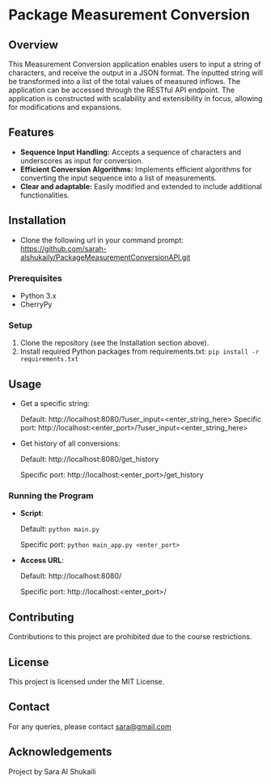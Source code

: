 # Package Measurement Conversion

## Overview
This Measurement Conversion application enables users to input a string of characters, and receive the output in a JSON format. The inputted string will be transformed  into a list of the total values of measured inflows. The application can be accessed through the RESTful API endpoint. The application is constructed with scalability and extensibility in focus, allowing for modifications and expansions.

## Features 
- **Sequence Input Handling:** Accepts a sequence of characters and underscores as input for conversion.
- **Efficient Conversion Algorithms:** Implements efficient algorithms for converting the input sequence into a list of measurements.
- **Clear and adaptable:** Easily modified and extended to include additional functionalities.

## Installation
- Clone the following url in your command prompt: https://github.com/sarah-alshukaily/PackageMeasurementConversionAPI.git

### Prerequisites
- Python 3.x
- CherryPy

### Setup
1. Clone the repository (see the Installation section above).
2. Install required Python packages from requirements.txt: 
    ```pip install -r requirements.txt```
## Usage
- Get a specific string: 

    Default: http://localhost:8080/?user_input=<enter_string_here> 
    Specific port: http://localhost:<enter_port>/?user_input=<enter_string_here>

- Get history of all conversions: 

    Default: http://localhost:8080/get_history

    Specific port: http://localhost:<enter_port>/get_history

### Running the Program
- **Script**:

    Default: ```python main.py```
    
    Specific port: ```python main_app.py <enter_port>```
- **Access URL**: 

    Default: http://localhost:8080/
    
    Specific port: http://localhost:<enter_port>/

## Contributing
Contributions to this project are prohibited due to the course restrictions.

## License
This project is licensed under the MIT License.

## Contact
For any queries, please contact sara@gmail.com

## Acknowledgements
Project by Sara Al Shukaili
